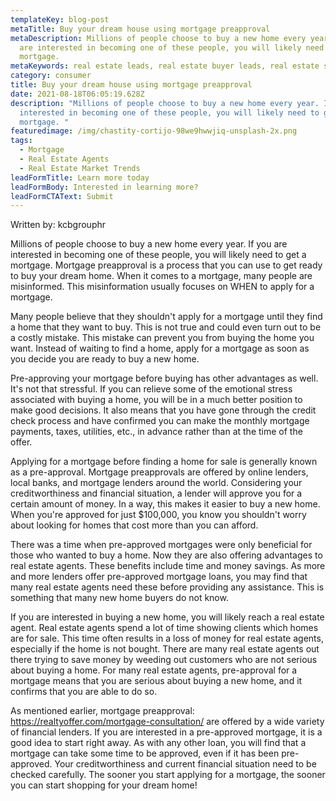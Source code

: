 ```yaml
---
templateKey: blog-post
metaTitle: Buy your dream house using mortgage preapproval
metaDescription: Millions of people choose to buy a new home every year. If you
  are interested in becoming one of these people, you will likely need to get a
  mortgage.
metaKeywords: real estate leads, real estate buyer leads, real estate seller leads
category: consumer
title: Buy your dream house using mortgage preapproval
date: 2021-08-18T06:05:19.628Z
description: "Millions of people choose to buy a new home every year. If you are
  interested in becoming one of these people, you will likely need to get a
  mortgage. "
featuredimage: /img/chastity-cortijo-98we9hwwjiq-unsplash-2x.png
tags:
  - Mortgage
  - Real Estate Agents
  - Real Estate Market Trends
leadFormTitle: Learn more today
leadFormBody: Interested in learning more?
leadFormCTAText: Submit
---
```

Written by: kcbgrouphr

Millions of people choose to buy a new home every year. If you are interested in becoming one of these people, you will likely need to get a mortgage. Mortgage preapproval is a process that you can use to get ready to buy your dream home. When it comes to a mortgage, many people are misinformed. This misinformation usually focuses on WHEN to apply for a mortgage.

Many people believe that they shouldn't apply for a mortgage until they find a home that they want to buy. This is not true and could even turn out to be a costly mistake. This mistake can prevent you from buying the home you want. Instead of waiting to find a home, apply for a mortgage as soon as you decide you are ready to buy a new home.

Pre-approving your mortgage before buying has other advantages as well. It's not that stressful. If you can relieve some of the emotional stress associated with buying a home, you will be in a much better position to make good decisions. It also means that you have gone through the credit check process and have confirmed you can make the monthly mortgage payments, taxes, utilities, etc., in advance rather than at the time of the offer.

Applying for a mortgage before finding a home for sale is generally known as a pre-approval. Mortgage preapprovals  are offered by online lenders, local banks, and mortgage lenders around the world. Considering your creditworthiness and financial situation, a lender will approve you for a certain amount of money. In a way, this makes it easier to buy a new home. When you're approved for just $100,000, you know you shouldn't worry about looking for homes that cost more than you can afford.

There was a time when pre-approved mortgages were only beneficial for those who wanted to buy a home. Now they are also offering advantages to real estate agents. These benefits include time and money savings. As more and more lenders offer pre-approved mortgage loans, you may find that many real estate agents need these before providing any assistance. This is something that many new home buyers do not know.

If you are interested in buying a new home, you will likely reach a real estate agent. Real estate agents spend a lot of time showing clients which homes are for sale. This time often results in a loss of money for real estate agents, especially if the home is not bought. There are many real estate agents out there trying to save money by weeding out customers who are not serious about buying a home. For many real estate agents, pre-approval for a mortgage means that you are serious about buying a new home, and it confirms that you are able to do so.

As mentioned earlier, mortgage preapproval: https://realtyoffer.com/mortgage-consultation/ are offered by a wide variety of financial lenders. If you are interested in a pre-approved mortgage, it is a good idea to start right away. As with any other loan, you will find that a mortgage can take some time to be approved, even if it has been pre-approved. Your creditworthiness and current financial situation need to be checked carefully. The sooner you start applying for a mortgage, the sooner you can start shopping for your dream home!